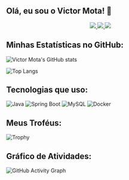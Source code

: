 ## Olá, eu sou o Victor Mota! 👋

<div align="center">
  
  <a href="https://instagram.com/victor_luizmt" target="_blank">
    <img src="https://img.shields.io/badge/-Instagram-%23E4405F?style=for-the-badge&logo=instagram&logoColor=white" target="_blank">
  </a>
  
  <a href="mailto:victorluizfacul@gmail.com">
    <img src="https://img.shields.io/badge/-Gmail-%23333?style=for-the-badge&logo=gmail&logoColor=white" target="_blank">
  </a>
  
  <a href="https://www.linkedin.com/in/victor-luiz-da-silva-mota-3872521ab/" target="_blank">
    <img src="https://img.shields.io/badge/-LinkedIn-%230077B5?style=for-the-badge&logo=linkedin&logoColor=white" target="_blank">
  </a>
  
</div>

## Minhas Estatísticas no GitHub:
  
![Victor Mota's GitHub stats](https://github-readme-stats.vercel.app/api?username=seu-usuario&show_icons=true&theme=dracula)

![Top Langs](https://github-readme-stats.vercel.app/api/top-langs/?username=seu-usuario&layout=compact&theme=dracula)

## Tecnologias que uso:
  
![Java](https://img.shields.io/badge/Java-ED8B00?style=for-the-badge&logo=java&logoColor=white)
![Spring Boot](https://img.shields.io/badge/Spring_Boot-6DB33F?style=for-the-badge&logo=spring-boot&logoColor=white)
![MySQL](https://img.shields.io/badge/MySQL-4479A1?style=for-the-badge&logo=mysql&logoColor=white)
![Docker](https://img.shields.io/badge/Docker-2496ED?style=for-the-badge&logo=docker&logoColor=white)

## Meus Troféus:
  
![Trophy](https://github-profile-trophy.vercel.app/?username=seu-usuario&theme=dracula)

## Gráfico de Atividades:
  
![GitHub Activity Graph](https://github-readme-activity-graph.vercel.app/graph?username=seu-usuario&theme=dracula)
